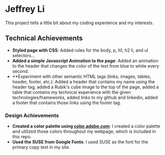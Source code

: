 Jeffrey Li
===
This project tells a little bit about my coding experience and my interests.
## Technical Achievements
- **Styled page with CSS**: Added rules for the body, p, h1, h2 li, and ul selectors...
- **Added a simple Javascript Animation to the page**: Added an animation to the header that changes the color of the text from blue to white every second.
- **Experiment with other semantic HTML tags (links, images, tables, header, footer, etc.): Added a header that contains my name using the header tag, added a Rubik's cube image to the top of the page, added a table that contains my technical experience with the given technologies/frameworks, added links to my github and linkedin, added a footer that contains those links using the footer tag.

### Design Achievements
- **Created a color palette using [color.adobe.com](https://color.adobe.com)**: I created a color palette and utilized those colors throughout my webpage, which is included in this repo. 
- **Used the SUSE from Google Fonts**: I used SUSE as the font for the primary copy text in my site.

